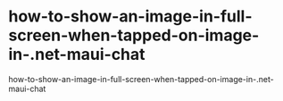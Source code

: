 # how-to-show-an-image-in-full-screen-when-tapped-on-image-in-.net-maui-chat
how-to-show-an-image-in-full-screen-when-tapped-on-image-in-.net-maui-chat
